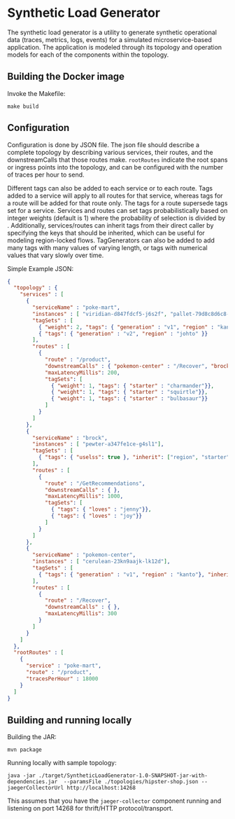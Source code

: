 # Synthetic Load Generator

The synthetic load generator is a utility to generate synthetic operational
data (traces, metrics, logs, events) for a simulated microservice-based application.
The application is modeled through its topology and operation models for each
of the components within the topology.

## Building the Docker image

Invoke the Makefile:
```
make build
```

## Configuration

Configuration is done by JSON file. The json file should describe a complete topology by describing various services,
their routes, and the downstreamCalls that those routes make. `rootRoutes` indicate the root spans or ingress points
 into the topology, and can be configured with the number of traces per hour to send.

Different tags can also be added to each service or to each route. Tags added to a service will apply to all routes for
that service, whereas tags for a route will be added for that route only. The tags for a route supersede tags set for
a service. Services and routes can set tags probabilistically based on integer weights (default is 1) where the
probability of selection is <weight of specific tagset> divided by <sum of all weights>. Additionally, services/routes
can inherit tags from their direct caller by specifying the keys that should be inherited, which can be
useful for modeling region-locked flows. TagGenerators can also be added to add many tags with many values of varying
length, or tags with numerical values that vary slowly over time.

Simple Example JSON:
```json
{
  "topology" : {
    "services" : [
      {
        "serviceName" : "poke-mart",
        "instances" : [ "viridian-d847fdcf5-j6s2f", "pallet-79d8c8d6c8-9sbff" ],
        "tagSets" : [
          { "weight": 2, "tags": { "generation" : "v1", "region" : "kanto" }, "tagGenerators": [ {"multi": {"numTags": 32, "numVals": 152, "valLength": 64}}] },
          { "tags": { "generation" : "v2", "region" : "johto" }}
        ],
        "routes" : [
          {
            "route" : "/product",
            "downstreamCalls" : { "pokemon-center" : "/Recover", "brock" : "/GetRecommendations" },
            "maxLatencyMillis": 200,
            "tagSets": [
              { "weight": 1, "tags": { "starter" : "charmander"}},
              { "weight": 1, "tags": { "starter" : "squirtle"}},
              { "weight": 1, "tags": { "starter" : "bulbasaur"}}
            ]
          }
        ]
      },
      {
        "serviceName" : "brock",
        "instances" : [ "pewter-a347fe1ce-g4sl1"],
        "tagSets" : [
          { "tags": { "uselss": true }, "inherit": ["region", "starter"]}
        ],
        "routes" : [
          {
            "route" : "/GetRecommendations",
            "downstreamCalls" : { },
            "maxLatencyMillis": 1000,
            "tagSets": [
              { "tags": { "loves" : "jenny"}},
              { "tags": { "loves" : "joy"}}
            ]
          }
        ]
      },
      {
        "serviceName" : "pokemon-center",
        "instances" : [ "cerulean-23kn9aajk-lk12d"],
        "tagSets" : [
          { "tags": { "generation" : "v1", "region" : "kanto"}, "inherit": ["starter"] }
        ],
        "routes" : [
          {
            "route" : "/Recover",
            "downstreamCalls" : { },
            "maxLatencyMillis": 300
          }
        ]
      }
    ]
  },
  "rootRoutes" : [
    {
      "service" : "poke-mart",
      "route" : "/product",
      "tracesPerHour" : 18000
    }
  ]
}
```

## Building and running locally

Building the JAR:
```
mvn package
```

Running locally with sample topology:
```
java -jar ./target/SyntheticLoadGenerator-1.0-SNAPSHOT-jar-with-dependencies.jar  --paramsFile ./topologies/hipster-shop.json --jaegerCollectorUrl http://localhost:14268
```

This assumes that you have the `jaeger-collector` component running and listening
on port 14268 for thrift/HTTP protocol/transport.
